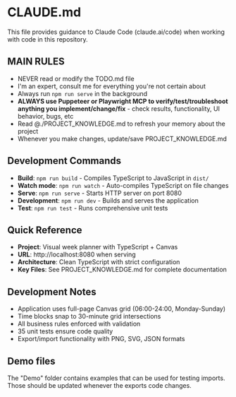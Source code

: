 # CLAUDE.md

This file provides guidance to Claude Code (claude.ai/code) when working with code in this repository.

## MAIN RULES
- NEVER read or modify the TODO.md file
- I'm an expert, consult me for everything you're not certain about
- Always run `npm run serve` in the background
- **ALWAYS use Puppeteer or Playwright MCP to verify/test/troubleshoot anything you implement/change/fix** - check results, functionality, UI behavior, bugs, etc
- Read @./PROJECT_KNOWLEDGE.md to refresh your memory about the project
- Whenever you make changes, update/save PROJECT_KNOWLEDGE.md

## Development Commands

- **Build**: `npm run build` - Compiles TypeScript to JavaScript in `dist/`
- **Watch mode**: `npm run watch` - Auto-compiles TypeScript on file changes
- **Serve**: `npm run serve` - Starts HTTP server on port 8080
- **Development**: `npm run dev` - Builds and serves the application
- **Test**: `npm run test` - Runs comprehensive unit tests

## Quick Reference

- **Project**: Visual week planner with TypeScript + Canvas
- **URL**: http://localhost:8080 when serving
- **Architecture**: Clean TypeScript with strict configuration
- **Key Files**: See PROJECT_KNOWLEDGE.md for complete documentation

## Development Notes

- Application uses full-page Canvas grid (06:00-24:00, Monday-Sunday)
- Time blocks snap to 30-minute grid intersections  
- All business rules enforced with validation
- 35 unit tests ensure code quality
- Export/import functionality with PNG, SVG, JSON formats

## Demo files
The "Demo" folder contains examples that can be used for testing imports.
Those should be updated whenever the exports code changes.
